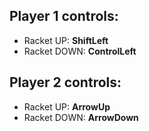## **Player 1 controls:**

- Racket UP: **ShiftLeft**
- Racket DOWN: **ControlLeft**

## **Player 2 controls:**

- Racket UP: **ArrowUp**
- Racket DOWN: **ArrowDown**
